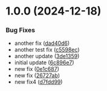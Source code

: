 # 1.0.0 (2024-12-18)


### Bug Fixes

* another fix ([dad40d6](https://github.com/sudentaivals/com.sudentaivals.custom-astar/commit/dad40d6a6613a065ad323891bf9bb31fbdf8234d))
* another test fix ([c5598ec](https://github.com/sudentaivals/com.sudentaivals.custom-astar/commit/c5598ecce5a2025a90be954cbcefa4df70d9c51c))
* another update ([3de1359](https://github.com/sudentaivals/com.sudentaivals.custom-astar/commit/3de135907d66e658e7fb78d9060ce3edbd0bbb93))
* initial update ([6c896e7](https://github.com/sudentaivals/com.sudentaivals.custom-astar/commit/6c896e7a800ad8f6e2a6106842d31452fcacb9d3))
* new fix ([0e1c687](https://github.com/sudentaivals/com.sudentaivals.custom-astar/commit/0e1c687a23e727d17ab6ea268bca3fcfe979bb68))
* new fix ([26727ab](https://github.com/sudentaivals/com.sudentaivals.custom-astar/commit/26727ab4e88cc819f7d198019471a2ce2b0159b2))
* new fix4 ([d7fdd99](https://github.com/sudentaivals/com.sudentaivals.custom-astar/commit/d7fdd999257f4b0d7a83b517b071cb121f80d48f))

